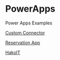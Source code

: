 # PowerApps
Power Apps Examples

[Custom Connector](https://github.com/facupola/PowerApps/tree/main/CustomConnector)

[Reservation App](https://github.com/facupola/PowerApps/tree/main/Reservation%20App)





[HakoIT](https://www.hakoit.com/)